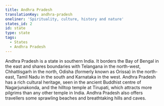 ```yaml
---
title: Andhra Pradesh
translationKey: andhra-pradesh
oneliner: 'Spirituality, culture, history and nature'
states_id: 2
id: state
type: state
tags:
  - States
  - Andhra Pradesh
---
```

Andhra Pradesh is a state in southern India. It borders the Bay of Bengal in the east and shares boundaries with Telangana in the north-west, Chhattisgarh in the north, Odisha (formerly known as Orissa) in the north-east, Tamil Nadu in the south and Karnataka in the west.     Andhra Pradesh has a rich cultural heritage, seen in the ancient Buddhist centre of Nagarjunakonda, and the hilltop temple at Tirupati, which attracts more pilgrims than any other temple in India.    Andhra Pradesh also offers travellers some sprawling beaches and breathtaking hills and caves.  